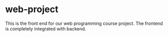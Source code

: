 # web-project
This is the front end for our web programming course project. The frontend is completely integrated with backend.
